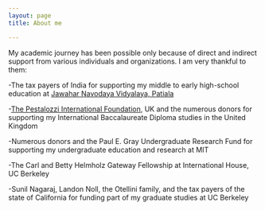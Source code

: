 ```yaml
---
layout: page
title: About me

---
```


My academic journey has been possible only because of direct and indirect support from various individuals and organizations. I am very thankful to them:

-The tax payers of India for supporting my middle to early high-school education at [Jawahar Navodaya Vidyalaya, Patiala](https://navodaya.gov.in/nvs/nvs-school/Patiala/en/about_us/About-JNV/) 

-[The Pestalozzi International Foundation](https://pestalozzi.org.uk/), UK and the numerous donors for supporting my International Baccalaureate Diploma studies in the United Kingdom

-Numerous donors and the Paul E. Gray Undergraduate Research Fund for supporting my undergraduate education and research at MIT

-The Carl and Betty Helmholz Gateway Fellowship at International House, UC Berkeley

-Sunil Nagaraj, Landon Noll, the Otellini family, and the tax payers of the state of California for funding part of my graduate studies at UC Berkeley

